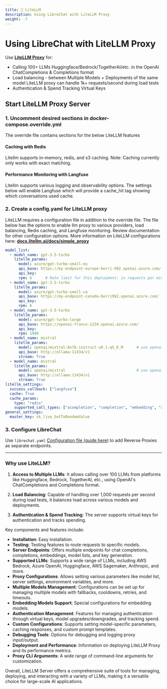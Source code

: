 ```yaml
---
title: 🚅 LiteLLM
description: Using LibreChat with LiteLLM Proxy 
weight: -7
---
```


# Using LibreChat with LiteLLM Proxy 
Use **[LiteLLM Proxy](https://docs.litellm.ai/docs/simple_proxy)** for: 

* Calling 100+ LLMs Huggingface/Bedrock/TogetherAI/etc. in the OpenAI ChatCompletions & Completions format
* Load balancing - between Multiple Models + Deployments of the same model LiteLLM proxy can handle 1k+ requests/second during load tests
* Authentication & Spend Tracking Virtual Keys

## Start LiteLLM Proxy Server 
### 1. Uncomment desired sections in docker-compose.override.yml
The override file contains sections for the below LiteLLM features

#### Caching with Redis
Litellm supports in-memory, redis, and s3 caching. Note: Caching currently only works with exact matching.

#### Performance Monitoring with Langfuse
Litellm supports various logging and observability options.  The settings below will enable Langfuse which will provide a cache_hit tag showing which conversations used cache.

### 2. Create a config.yaml for LiteLLM proxy 
LiteLLM requires a configuration file in addition to the override file. The file 
below has the options to enable llm proxy to various providers, load balancing, Redis caching, and Langfuse monitoring. Review documentation for other configuration options.
More information on LiteLLM configurations here: **[docs.litellm.ai/docs/simple_proxy](https://docs.litellm.ai/docs/simple_proxy)**

```yaml
model_list:
  - model_name: gpt-3.5-turbo
    litellm_params:
      model: azure/gpt-turbo-small-eu
      api_base: https://my-endpoint-europe-berri-992.openai.azure.com/
      api_key: 
      rpm: 6      # Rate limit for this deployment: in requests per minute (rpm)
  - model_name: gpt-3.5-turbo
    litellm_params:
      model: azure/gpt-turbo-small-ca
      api_base: https://my-endpoint-canada-berri992.openai.azure.com/
      api_key: 
      rpm: 6
  - model_name: gpt-3.5-turbo
    litellm_params:
      model: azure/gpt-turbo-large
      api_base: https://openai-france-1234.openai.azure.com/
      api_key: 
      rpm: 1440
  - model_name: mixtral
    litellm_params:
      model: openai/mixtral:8x7b-instruct-v0.1-q5_K_M      # use openai/* for ollama's openai api compatibility
      api_base: http://ollama:11434/v1
      stream: True
  - model_name: mistral
    litellm_params:
      model: openai/mistral                                # use openai/* for ollama's openai api compatibility
      api_base: http://ollama:11434/v1
      stream: True
litellm_settings:
  success_callback: ["langfuse"]
  cache: True
  cache_params:
    type: "redis"
    supported_call_types: ["acompletion", "completion", "embedding", "aembedding"]
general_settings:
  master_key: sk_live_SetToRandomValue
```

### 3. Configure LibreChat

Use `librechat.yaml` [Configuration file (guide here)](./ai_endpoints.md) to add Reverse Proxies as separate endpoints.

---

### Why use LiteLLM?

1. **Access to Multiple LLMs**: It allows calling over 100 LLMs from platforms like Huggingface, Bedrock, TogetherAI, etc., using OpenAI's ChatCompletions and Completions format.

2. **Load Balancing**: Capable of handling over 1,000 requests per second during load tests, it balances load across various models and deployments.

3. **Authentication & Spend Tracking**: The server supports virtual keys for authentication and tracks spending.

Key components and features include:

- **Installation**: Easy installation.
- **Testing**: Testing features to route requests to specific models.
- **Server Endpoints**: Offers multiple endpoints for chat completions, completions, embeddings, model lists, and key generation.
- **Supported LLMs**: Supports a wide range of LLMs, including AWS Bedrock, Azure OpenAI, Huggingface, AWS Sagemaker, Anthropic, and more.
- **Proxy Configurations**: Allows setting various parameters like model list, server settings, environment variables, and more.
- **Multiple Models Management**: Configurations can be set up for managing multiple models with fallbacks, cooldowns, retries, and timeouts.
- **Embedding Models Support**: Special configurations for embedding models.
- **Authentication Management**: Features for managing authentication through virtual keys, model upgrades/downgrades, and tracking spend.
- **Custom Configurations**: Supports setting model-specific parameters, caching responses, and custom prompt templates.
- **Debugging Tools**: Options for debugging and logging proxy input/output.
- **Deployment and Performance**: Information on deploying LiteLLM Proxy and its performance metrics.
- **Proxy CLI Arguments**: A wide range of command-line arguments for customization.

Overall, LiteLLM Server offers a comprehensive suite of tools for managing, deploying, and interacting with a variety of LLMs, making it a versatile choice for large-scale AI applications.
